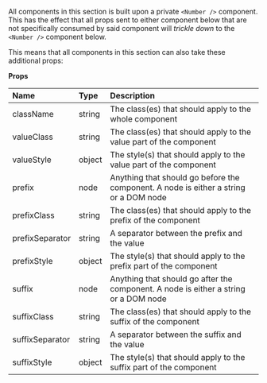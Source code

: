 All components in this section is built upon a private `<Number />` component. This has the effect that all props sent to either component below that are not specifically consumed by said component will *trickle down* to the `<Number />` component below.

This means that all components in this section can also take these additional props:

**Props**

| Name            | Type           | Description |
| :-------------- | :------------- | :---------- |
| className       | string         | The class(es) that should apply to the whole component |
| valueClass      | string         | The class(es) that should apply to the value part of the component |
| valueStyle      | object         | The style(s) that should apply to the value part of the component |
| prefix          | node           | Anything that should go before the component. A node is either a string or a DOM node |
| prefixClass     | string         | The class(es) that should apply to the prefix of the component |
| prefixSeparator | string         | A separator between the prefix and the value |
| prefixStyle     | object         | The style(s) that should apply to the prefix part of the component |
| suffix          | node           | Anything that should go after the component. A node is either a string or a DOM node |
| suffixClass     | string         | The class(es) that should apply to the suffix of the component |
| suffixSeparator | string         | A separator between the suffix and the value |
| suffixStyle     | object         | The style(s) that should apply to the suffix part of the component |

